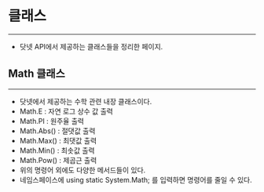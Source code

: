 # 클래스

---

- 닷넷 API에서 제공하는 클래스들을 정리한 페이지.

## Math 클래스

---

- 닷넷에서 제공하는 수학 관련 내장 클래스이다.
- Math.E : 자연 로그 상수 값 출력
- Math.PI : 원주율 출력
- Math.Abs() : 절댓값 출력
- Math.Max() : 최댓값 출력
- Math.Min() :  최솟값 출력
- Math.Pow() : 제곱근 출력
- 위의 명령어 외에도 다양한 메서드들이 있다.
- 네임스페이스에 using static System.Math; 를 입력하면 명령어를 줄일 수 있다.